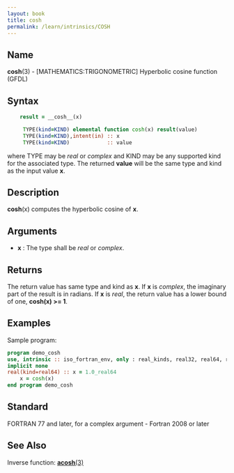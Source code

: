 ```yaml
---
layout: book
title: cosh
permalink: /learn/intrinsics/COSH
---
```

## __Name__

__cosh__(3) - \[MATHEMATICS:TRIGONOMETRIC\] Hyperbolic cosine function
(GFDL)

## __Syntax__
```fortran
    result = __cosh__(x)

     TYPE(kind=KIND) elemental function cosh(x) result(value)
     TYPE(kind=KIND),intent(in) :: x
     TYPE(kind=KIND)            :: value
```
where TYPE may be _real_ or _complex_ and KIND may be any 
supported kind for the associated type. The returned __value__
will be the same type and kind as the input value __x__.

## __Description__

__cosh__(x) computes the hyperbolic cosine of __x__.

## __Arguments__

  - __x__
    : The type shall be _real_ or _complex_.

## __Returns__

The return value has same type and kind as __x__. If __x__ is _complex_, the
imaginary part of the result is in radians. If __x__ is _real_, the return
value has a lower bound of one, __cosh(x) \>= 1__.

## __Examples__

Sample program:

```fortran
program demo_cosh
use, intrinsic :: iso_fortran_env, only : real_kinds, real32, real64, real128
implicit none
real(kind=real64) :: x = 1.0_real64
    x = cosh(x)
end program demo_cosh
```

## __Standard__

FORTRAN 77 and later, for a complex argument - Fortran 2008 or later

## __See Also__

Inverse function: [__acosh__(3)](ACOSH)

